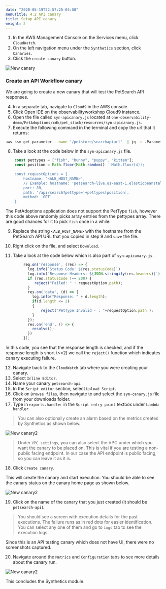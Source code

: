 ```yaml
---
date: "2020-05-19T22:57:25-04:00"
menuTitle: 4.2 API canary
title: Setup API canary
weight: 2
---
```


1. In the AWS Management Console on the Services menu, click `CloudWatch`.
2. On the left navigation menu under the `Synthetics` section, click `Canaries`.
3. Click the `create canary` button.

![New canary](/images/synthetics/synthetics1.png)

### Create an API Workflow canary

We are going to create a new canary that will test the PetSearch API responses. 

4. In a separate tab, navigate to `Cloud9` in the AWS console.
5. Click Open IDE on the observabilityworkshop Cloud9 instance.
6. Open the file called `syn-apicanary.js` located at `one-observability-demo/PetAdoptions/cdk/pet_stack/resources/syn-apicanary.js`.
7. Execute the following command in the terminal and copy the url that it returns: 

```bash
aws ssm get-parameter --name '/petstore/searchapiurl'  | jq -r .Parameter.Value
```

8. Take a look at the code below in the `syn-apicanary.js` file.

``` javascript
    const pettypes = ["fish", "bunny", "puppy", "kitten"];
    const position = Math.floor(Math.random() ` Math.floor(4));
   
    const requestOptions = {
        hostname: '<ALB_HOST_NAME>',
        // Example: hostname: 'petsearch-live.us-east-1.elasticbeanstalk.com',
        port: 80,
        path: '/api/search?pettype='+pettypes[position],
        method: 'GET'
    }
```

The PetAdoptions application does not support the PetType `fish`, however this code above randomly picks array entries from the pettypes array. There are good chances for it to pick `fish` once in a while. 

9. Replace the string `<ALB_HOST_NAME>` with the hostname from the PetSearch API URL that you copied in step 9 and `save` the file.
10. Right click on the file, and select `Download`.

11. Take a look at the code below which is also part of `syn-apicanary.js`.

``` javascript
        req.on('response', (res) => {
          log.info(`Status Code: ${res.statusCode}`)
          log.info(`Response Headers: ${JSON.stringify(res.headers)}`)
          if (res.statusCode !== 200) {
             reject("Failed: " + requestOption.path);
          }
          res.on('data', (d) => {
            log.info("Response: " + d.length);
            if(d.length <= 2)
            {
                reject("PetType Invalid - : "+requestOption.path );
            }
          });
          res.on('end', () => {
            resolve();
          })
        });
```

In this code, you see that the response length is checked, and if the response length is short (<=2) we call the `reject()` function which indicates canary executing failure.

12. Navigate back to the `CloudWatch` tab where you were creating your canary.
13. Select `Inline Editor`.
14. Name your canary `petsearch-api`.
15. In the `Script editor` section, select `Upload Script`.
16. Click on `Browse files`, then navigate to and select the `syn-canary.js` file from your downloads folder. 
17. Type in `exports.handler` in the `Script entry point` textbox under `Lambda handler`

> You can also optionally create an alarm based on the metrics created by Synthetics as shown below.

![New canary2](/images/synthetics/synthetics2.png)

> Under `VPC settings`, you can also select the VPC under which you want the canary to be placed on. This is vital if you are testing a non-public facing endpoint. In our case the API endpoint is public facing, so you can leave it as it is. 

18. Click `Create canary`.

This will create the canary and start execution. You should be able to see the canary status on the canary home page as shown below.

![New canary2](/images/synthetics/synthetics5.png)

19. Click on the name of the canary that you just created (it should be `petsearch-api`).
> You should see a screen with execution details for the past executions. The failure runs as in red dots for easier identification. You can select any one of them and go to `Logs` tab to see the execution logs.

Since this is an API testing canary which does not have UI, there were no screenshots captured.

20. Navigate around the `Metrics` and `Configuration` tabs to see more details about the canary run.

![New canary2](/images/synthetics/synthetics4.gif)

This concludes the Synthetics module.
